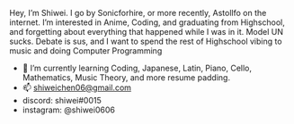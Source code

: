 Hey, I’m Shiwei. I go by Sonicforhire, or more recently, Astollfo on the internet.
I’m interested in Anime, Coding, and graduating from Highschool, and forgetting about everything that happened while I was in it.
Model UN sucks. Debate is sus, and I want to spend the rest of Highschool vibing to music and doing Computer Programming

- 🌱 I’m currently learning Coding, Japanese, Latin, Piano, Cello, Mathematics, Music Theory, and more resume padding.
- 📫 shiweichen06@gmail.com
- discord: shiwei#0015
- instagram: @shiwei0606

<!---
Sonicforhire/Sonicforhire is a ✨ special ✨ repository because its `README.md` (this file) appears on your GitHub profile.
You can click the Preview link to take a look at your changes.
--->
